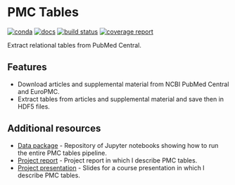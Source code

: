 # PMC Tables

[![conda](https://img.shields.io/conda/dn/ostrokach/pmc_tables.svg)](https://anaconda.org/ostrokach/pmc_tables/)
[![docs](https://img.shields.io/badge/docs-v0.1.2-blue.svg)](https://ostrokach.gitlab.io/pmc_tables/)
[![build status](https://gitlab.com/ostrokach/pmc_tables/badges/master/build.svg)](https://gitlab.com/ostrokach/pmc_tables/commits/master/)
[![coverage report](https://gitlab.com/ostrokach/pmc_tables/badges/master/coverage.svg)](https://gitlab.com/ostrokach/pmc_tables/commits/master/)

Extract relational tables from PubMed Central.

## Features

* Download articles and supplemental material from NCBI PubMed Central and EuroPMC.
* Extract tables from articles and supplemental material and save then in HDF5 files.

## Additional resources

* [Data package](https://gitlab.com/datapkg/pmc_tables) - Repository of Jupyter notebooks showing how to run the entire PMC tables pipeline.
* [Project report](https://gitlab.com/strokach/courses/CSC2525/raw/master/project/paper.pdf) - Project report in which I describe PMC tables.
* [Project presentation](https://docs.google.com/presentation/d/1oSOegvLNX5IsO4RpASwptsjSnoC9DsfBDnIT908QOZU/edit?usp=sharing) - Slides for a course presentation in which I describe PMC tables.
